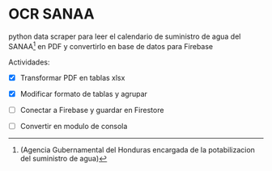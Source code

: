 #  OCR SANAA


python data scraper para leer el calendario de suministro de agua del SANAA[^1] en PDF y convertirlo en base de datos para Firebase




Actividades:

- [x] Transformar PDF en tablas xlsx
- [x] Modificar formato de tablas y agrupar 
- [ ] Conectar a Firebase  y guardar en Firestore
- [ ] Convertir en modulo de consola



[^1]: (Agencia Gubernamental del Honduras encargada de la potabilizacion del suministro de agua) 
